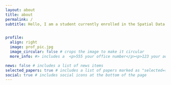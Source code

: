 ```yaml
---
layout: about
title: about
permalink: /
subtitle: Hello, I am a student currently enrolled in the Spatial Data Science <br/> Master's program at <a href='https://www.usc.edu' target='_blank'>University of Southern California</a>.


profile:
  align: right
  image: prof_pic.jpg
  image_circular: false # crops the image to make it circular
  more_info: #> includes a  <p>555 your office number</p><p>123 your address street</p><p>Your City, State 12345</p>

news: false # includes a list of news items
selected_papers: true # includes a list of papers marked as "selected={true}"
social: true # includes social icons at the bottom of the page
---
```





<!-- Write your biography here. Tell the world about yourself. Link to your favorite [subreddit](http://reddit.com). You can put a picture in, too. The code is already in, just name your picture `prof_pic.jpg` and put it in the `img/` folder.

Put your address / P.O. box / other info right below your picture. You can also disable any of these elements by editing `profile` property of the YAML header of your `_pages/about.md`. Edit `_bibliography/papers.bib` and Jekyll will render your [publications page](/al-folio/publications/) automatically.

Link to your social media connections, too. This theme is set up to use [Font Awesome icons](https://fontawesome.com/) and [Academicons](https://jpswalsh.github.io/academicons/), like the ones below. Add your Facebook, Twitter, LinkedIn, Google Scholar, or just disable all of them. -->
